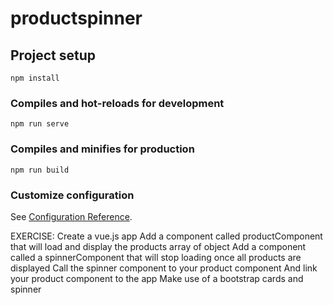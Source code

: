 # productspinner

## Project setup
```
npm install
```

### Compiles and hot-reloads for development
```
npm run serve
```

### Compiles and minifies for production
```
npm run build
```

### Customize configuration
See [Configuration Reference](https://cli.vuejs.org/config/).

EXERCISE:
Create a vue.js app
Add a component called productComponent that will load and display the products array of object
Add a component called a spinnerComponent that will stop loading once all products are displayed
Call the spinner component to your product component
And link your product component to the app
Make use of a bootstrap cards and spinner

